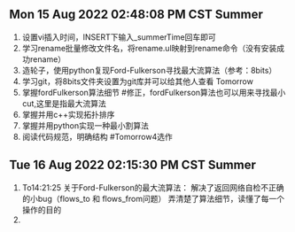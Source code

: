 Mon 15 Aug 2022 02:48:08 PM CST Summer
---------------------
1. 设置vi插入时间，INSERT下输入_summerTime回车即可
2. 学习rename批量修改文件名，将rename.ul映射到rename命令（没有安装成功rename）
3. 造轮子，使用python复现Ford-Fulkerson寻找最大流算法（参考：8bits）
4. 学习git，将8bits文件夹设置为git库并可以给其他人查看
Tomorrow
1. 掌握fordFulkerson算法细节
#修正，fordFulkerson算法也可以用来寻找最小cut,这里是指最大流算法
2. 掌握并用c++实现拓扑排序
3. 掌握并用python实现一种最小割算法
4. 阅读代码规范，明确结构
#Tomorrow4选作

Tue 16 Aug 2022 02:15:30 PM CST Summer
---------------------
1. To14:21:25
关于Ford-Fulkerson的最大流算法：
	解决了返回网络自检不正确的小bug（flows_to 和 flows_from问题）
	弄清楚了算法细节，读懂了每一个操作的目的
2. 
